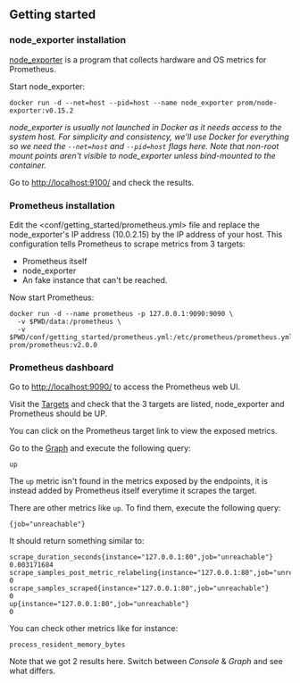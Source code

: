 ## Getting started

### node_exporter installation

[node_exporter](https://github.com/prometheus/node_exporter) is a program
that collects hardware and OS metrics for Prometheus.

Start node_exporter:

```
docker run -d --net=host --pid=host --name node_exporter prom/node-exporter:v0.15.2
```

*node_exporter is usually not launched in Docker as it needs access to the
system host. For simplicity and consistency, we'll use Docker for everything so
we need the `--net=host` and `--pid=host` flags here. Note that non-root mount
points aren't visible to node_exporter unless bind-mounted to the container.*

Go to <http://localhost:9100/> and check the results.


### Prometheus installation

Edit the <conf/getting_started/prometheus.yml> file and replace the node_exporter's IP
address (10.0.2.15) by the IP address of your host. This configuration tells
Prometheus to scrape metrics from 3 targets:

* Prometheus itself
* node_exporter
* An fake instance that can't be reached.

Now start Prometheus:

```
docker run -d --name prometheus -p 127.0.0.1:9090:9090 \
  -v $PWD/data:/prometheus \
  -v $PWD/conf/getting_started/prometheus.yml:/etc/prometheus/prometheus.yml  prom/prometheus:v2.0.0
```

### Prometheus dashboard

Go to <http://localhost:9090/> to access the Prometheus web UI.

Visit the [Targets](http://localhost:9090/targets) and check that the 3 targets
are listed, node_exporter and Prometheus should be UP.

You can click on the Prometheus target link to view the exposed metrics.

Go to the [Graph](http://localhost:9090/graph) and execute the following query:

```
up
```

The `up` metric isn't found in the metrics exposed by the endpoints, it is
instead added by Prometheus itself everytime it scrapes the target.

There are other metrics like `up`. To find them, execute the following query:

```
{job="unreachable"}
```

It should return something similar to:

```
scrape_duration_seconds{instance="127.0.0.1:80",job="unreachable"}                0.003171684
scrape_samples_post_metric_relabeling{instance="127.0.0.1:80",job="unreachable"}  0
scrape_samples_scraped{instance="127.0.0.1:80",job="unreachable"}                 0
up{instance="127.0.0.1:80",job="unreachable"}                                     0
```

You can check other metrics like for instance:

```
process_resident_memory_bytes
```

Note that we got 2 results here. Switch between *Console* & *Graph* and see what differs.

